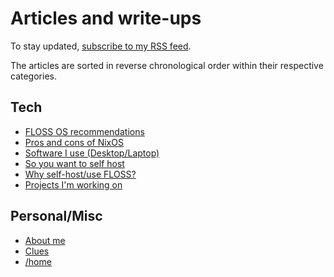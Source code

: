 # Articles and write-ups

To stay updated, [subscribe to my RSS feed](/rss.xml).

The articles are sorted in reverse chronological order within their
respective categories.

## Tech

- [FLOSS OS recommendations](/os.html "2020-09-30")
- [Pros and cons of NixOS](/nixos.html "2020-09-30")
- [Software I use (Desktop/Laptop)](/software.html "2020-09-30")
- [So you want to self host](/self-host-guide.html "2020-09-28")
- [Why self-host/use FLOSS?](/why-self-host.html "2020-09-25")
- [Projects I'm working on](/projects.html "2020-09-24")

## Personal/Misc

- [About me](/about-me.html "2020-09-29")
- [Clues](/clues.html "2020-09-24")
- [/home](/index.html "2020-09-24")
